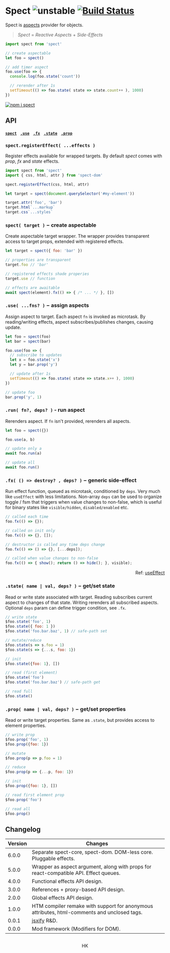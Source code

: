 # Spect ![unstable](https://img.shields.io/badge/stability-unstable-yellow) [![Build Status](https://travis-ci.org/spectjs/spect.svg?branch=master)](https://travis-ci.org/spectjs/spect)

Spect is [aspects](https://en.wikipedia.org/wiki/Aspect-oriented_programming) provider for objects.

> _Spect_ = _Reactive Aspects_ + _Side-Effects_

```js
import spect from 'spect'

// create aspectable
let foo = spect()

// add timer aspect
foo.use(foo => {
  console.log(foo.state('count'))

  // rerender after 1s
  setTimeout(() => foo.state( state => state.count++ ), 1000)
})
```


[![npm i spect](https://nodei.co/npm/spect.png?mini=true)](https://npmjs.org/package/spect/)


## API

[**`spect`**](#-selector--els--markup---selector--h)&nbsp;&nbsp; [**`.use`**](#use-fns---assign-aspects)&nbsp;&nbsp; [**`.fx`**](#fx-el--destroy--deps---generic-side-effect)&nbsp;&nbsp; [**`.state`**](#state-name--val-deps---state-provider)&nbsp;&nbsp; [**`.prop`**](#prop-name--val-deps---properties-provider)&nbsp;&nbsp;

### `spect.registerEffect( ...effects )`

Register effects available for wrapped targets. By default _spect_ comes with _prop_, _fx_ and _state_ effects.

```js
import spect from 'spect'
import { css, html, attr } from 'spect-dom'

spect.registerEffect(css, html, attr)

let target = spect(document.querySelector('#my-element'))

target.attr('foo', 'bar')
target.html`...markup`
target.css`...styles`
```

### `spect( target )` − create aspectable

Create aspectable target wrapper. The wrapper provides transparent access to target props, extended with registered effects.

```js
let target = spect({ foo: 'bar' })

// properties are transparent
target.foo // 'bar'

// registered effects shade properies
target.use // function

// effects are awaitable
await spect(element).fx(() => { /* ... */ }, [])
```

### `.use( ...fns? )` − assign aspects

Assign aspect to target. Each aspect `fn` is invoked as microtask. By reading/writing effects, aspect subscribes/publishes changes, causing update.

```js
let foo = spect(foo)
let bar = spect(bar)

foo.use(foo => {
  // subscribe to updates
  let x = foo.state('x')
  let y = bar.prop('y')

  // update after 1s
  setTimeout(() => foo.state( state => state.x++ ), 1000)
})

// update foo
bar.prop('y', 1)
```

### `.run( fn?, deps? )` - run aspect

Rerenders aspect. If `fn` isn't provided, rerenders all aspects.

```js
let foo = spect({})

foo.use(a, b)

// update only a
await foo.run(a)

// update all
await foo.run()
```


### `.fx( () => destroy? , deps? )` − generic side-effect

Run effect function, queued as microtask, conditioned by `deps`. Very much like `useEffect` with less limitations. Non-array `deps` can be used to organize toggle / fsm that triggers when value changes to non-false, which is useful for binary states like `visible/hidden`, `disabled/enabled` etc.

```js
// called each time
foo.fx(() => {});

// called on init only
foo.fx(() => {}, []);

// destructor is called any time deps change
foo.fx(() => () => {}, [...deps]);

// called when value changes to non-false
foo.fx(() => { show(); return () => hide(); }, visible);
```

<p align="right">Ref: <a href='https://reactjs.org/docs/hooks-effect.html'>useEffect</a></p>


### `.state( name | val, deps? )` − get/set state

Read or write state associated with target. Reading subscribes current aspect to changes of that state. Writing rerenders all subscribed aspects. Optional `deps` param can define trigger condition, see `.fx`.

```js
// write state
$foo.state('foo', 1)
$foo.state({ foo: 1 })
$foo.state('foo.bar.baz', 1) // safe-path set

// mutate/reduce
$foo.state(s => s.foo = 1)
$foo.state(s => {...s, foo: 1})

// init
$foo.state({foo: 1}, [])

// read (first element)
$foo.state('foo')
$foo.state('foo.bar.baz') // safe-path get

// read full
$foo.state()
```

### `.prop( name | val, deps? )` − get/set properties

Read or write target properties. Same as `.state`, but provides access to element properties.

```js
// write prop
$foo.prop('foo', 1)
$foo.prop({foo: 1})

// mutate
$foo.prop(p => p.foo = 1)

// reduce
$foo.prop(p => {...p, foo: 1})

// init
$foo.prop({foo: 1}, [])

// read first element prop
$foo.prop('foo')

// read all
$foo.prop()
```



## Changelog

Version | Changes
---|---
6.0.0 | Separate spect-core, spect-dom. DOM-less core. Pluggable effects.
5.0.0 | Wrapper as aspect argument, along with props for react-compatible API. Effect queues.
4.0.0 | Functional effects API design.
3.0.0 | References + proxy-based API design.
2.0.0 | Global effects API design.
1.0.0 | HTM compiler remake with support for anonymous attributes, html-comments and unclosed tags.
0.0.1 | [jsxify](https://github.com/scrapjs/jsxify) R&D.
0.0.0 | Mod framework (Modifiers for DOM).

##

<p align="center">HK</p>
